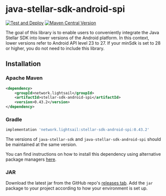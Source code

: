 # java-stellar-sdk-android-spi

[![Test and Deploy](https://github.com/lightsail-network/java-stellar-sdk-android-spi/actions/workflows/test-deploy.yml/badge.svg?branch=main)](https://github.com/lightsail-network/java-stellar-sdk-android-spi/actions/workflows/test-deploy.yml)
[![Maven Central Version](https://img.shields.io/maven-central/v/network.lightsail/stellar-sdk-android-spi)](https://central.sonatype.com/artifact/network.lightsail/stellar-sdk-android-spi)

The goal of this library is to enable users to conveniently integrate the Java Stellar SDK into lower versions of the
Android platform. In this context, lower versions refer to Android API level 23 to 27. If your minSdk is set to 28 or
higher, you do not need to include this library.

## Installation

### Apache Maven

```xml
<dependency>
    <groupId>network.lightsail</groupId>
    <artifactId>stellar-sdk-android-spi</artifactId>
    <version>0.43.2</version>
</dependency>
```

### Gradle

```groovy
implementation 'network.lightsail:stellar-sdk-android-spi:0.43.2'
```

The versions of `java-stellar-sdk` and `java-stellar-sdk-android-spi` should be maintained at the same version.

You can find instructions on how to install this dependency using alternative package
managers [here](https://central.sonatype.com/artifact/network.lightsail/stellar-sdk-android-spi).

### JAR

Download the latest jar from the GitHub
repo's [releases tab](https://github.com/lightsail-network/java-stellar-sdk-android-spi/releases). Add the `jar` package
to your project according to how your environment is set up.
